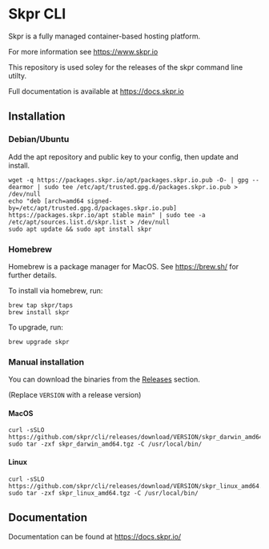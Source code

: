 # Skpr CLI

Skpr is a fully managed container-based hosting platform.

For more information see https://www.skpr.io

This repository is used soley for the releases of the skpr command line utilty.

Full documentation is available at https://docs.skpr.io

## Installation

### Debian/Ubuntu

Add the apt repository and public key to your config, then update and install.

```
wget -q https://packages.skpr.io/apt/packages.skpr.io.pub -O- | gpg --dearmor | sudo tee /etc/apt/trusted.gpg.d/packages.skpr.io.pub > /dev/null
echo "deb [arch=amd64 signed-by=/etc/apt/trusted.gpg.d/packages.skpr.io.pub] https://packages.skpr.io/apt stable main" | sudo tee -a /etc/apt/sources.list.d/skpr.list > /dev/null
sudo apt update && sudo apt install skpr
```

### Homebrew

Homebrew is a package manager for MacOS. See https://brew.sh/ for further details.

To install via homebrew, run:

```
brew tap skpr/taps
brew install skpr
```

To upgrade, run:

```
brew upgrade skpr
```


### Manual installation

You can download the binaries from the [Releases](https://github.com/skpr/skpr/releases) section.

(Replace `VERSION` with a release version)

#### MacOS

```
curl -sSLO https://github.com/skpr/cli/releases/download/VERSION/skpr_darwin_amd64.tgz
sudo tar -zxf skpr_darwin_amd64.tgz -C /usr/local/bin/
```

#### Linux

```
curl -sSLO https://github.com/skpr/cli/releases/download/VERSION/skpr_linux_amd64.tgz
sudo tar -zxf skpr_linux_amd64.tgz -C /usr/local/bin/
```

## Documentation

Documentation can be found at https://docs.skpr.io/
